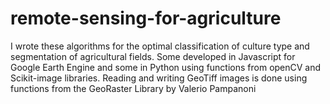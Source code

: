 # remote-sensing-for-agriculture
I wrote these algorithms for the optimal classification of culture type and segmentation of agricultural fields. Some developed in Javascript for Google Earth Engine and some in Python using functions from openCV and Scikit-image libraries. Reading and writing GeoTiff images is done using functions from the GeoRaster Library by Valerio Pampanoni
